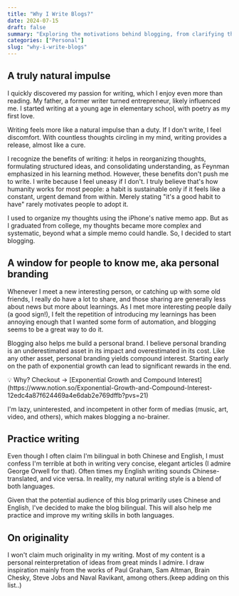 ```yaml
---
title: "Why I Write Blogs?"
date: 2024-07-15
draft: false
summary: "Exploring the motivations behind blogging, from clarifying thoughts to sharing knowledge."
categories: ["Personal"]
slug: "why-i-write-blogs"
---
```


## A truly natural impulse

I quickly discovered my passion for writing, which I enjoy even more than reading. My father, a former writer turned entrepreneur, likely influenced me. I started writing at a young age in elementary school, with poetry as my first love.

Writing feels more like a natural impulse than a duty. If I don't write, I feel discomfort. With countless thoughts circling in my mind, writing provides a release, almost like a cure.

I recognize the benefits of writing: it helps in reorganizing thoughts, formulating structured ideas, and consolidating understanding, as Feynman emphasized in his learning method. However, these benefits don't push me to write. I write because I feel uneasy if I don't. I truly believe that's how humanity works for most people: a habit is sustainable only if it feels like a constant, urgent demand from within. Merely stating "it's a good habit to have" rarely motivates people to adopt it.

I used to organize my thoughts using the iPhone's native memo app. But as I graduated from college, my thoughts became more complex and systematic, beyond what a simple memo could handle. So, I decided to start blogging.

## A window for people to know me, aka personal branding

Whenever I meet a new interesting person, or catching up with some old friends, I really do have a lot to share, and those sharing are generally less about news but more about learnings. As I met more interesting people daily (a good sign!), I felt the repetition of introducing my learnings has been annoying enough that I wanted some form of automation, and blogging seems to be a great way to do it.

Blogging also helps me build a personal brand. I believe personal branding is an underestimated asset in its impact and overestimated in its cost. Like any other asset, personal branding yields compound interest. Starting early on the path of exponential growth can lead to significant rewards in the end.

<aside>
💡 Why? Checkout → [Exponential Growth and Compound Interest](https://www.notion.so/Exponential-Growth-and-Compound-Interest-12edc4a87f624469a4e6dab2e769dffb?pvs=21)

</aside>

I'm lazy, uninterested, and incompetent in other form of medias (music, art, video, and others), which makes blogging a no-brainer.

## Practice writing

Even though I often claim I'm bilingual in both Chinese and English, I must confess I'm terrible at both in writing very concise, elegant articles (I admire George Orwell for that). Often times my English writing sounds Chinese-translated, and vice versa. In reality, my natural writing style is a blend of both languages.

Given that the potential audience of this blog primarily uses Chinese and English, I've decided to make the blog bilingual. This will also help me practice and improve my writing skills in both languages.

## On originality

I won't claim much originality in my writing. Most of my content is a personal reinterpretation of ideas from great minds I admire. I draw inspiration mainly from the works of Paul Graham, Sam Altman, Brain Chesky, Steve Jobs and Naval Ravikant, among others.(keep adding on this list..)